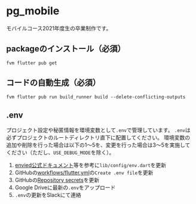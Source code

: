 # pg_mobile
モバイルコース2021年度生の卒業制作です。

## packageのインストール（必須）
```
fvm flutter pub get
```

## コードの自動生成（必須）
```
fvm flutter pub run build_runner build --delete-conflicting-outputs
```

## .env
プロジェクト設定や秘匿情報を環境変数として`.env`で管理しています。
`.env`は必ずプロジェクトのルートディレクトリ直下に配置してください。
環境変数の追加や削除を行った場合は以下の1〜5を、変更を行った場合は3〜5を実施してください（ただし、`USE_DEBUG_MODE`を除く）。
1. [envied公式ドキュメント](https://pub.dev/packages/envied)等を参考に`lib/config/env.dart`を更新
2. GitHubの[workflows/flutter.yml](https://github.com/shinonome-inc/pg_mobile/blob/develop/.github/workflows/flutter.yml)の`Create .env file`を更新
3. GitHubの[Repository secrets](https://github.com/shinonome-inc/pg_mobile/settings/secrets/actions)を更新
4. Google Driveに最新の`.env`をアップロード
5. `.env`の更新をSlackにて連絡